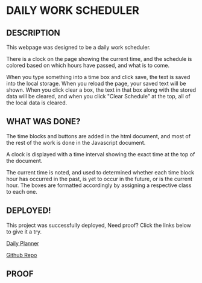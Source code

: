 # DAILY WORK SCHEDULER

## DESCRIPTION

This webpage was designed to be a daily work scheduler. 

There is a clock on the page showing the current time, and the schedule is colored based on which hours have passed, and what is to come.

When you type something into a time box and click save, the text is saved into the local storage. When you reload the page, your saved text will be shown. When you click clear a box, the text in that box along with the stored data will be cleared, and when you click "Clear Schedule" at the top, all of the local data is cleared.

## WHAT WAS DONE?

The time blocks and buttons are added in the html document, and most of the rest of the work is done in the Javascript document.

A clock is displayed with a time interval showing the exact time at the top of the document. 

The current time is noted, and used to determined whether each time block hour has occurred in the past, is yet to occur in the future, or is the current hour. The boxes are formatted accordingly by assigning a respective class to each one. 



## DEPLOYED!

This project was successfully deployed, Need proof? Click the links below to give it a try.

[Daily Planner](https://cmoss703.github.io/daily-planner/)

[Github Repo](https://github.com/cmoss703/daily-planner)

## PROOF
